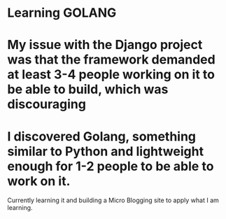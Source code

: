 # Learning GOLANG 
# My issue with the Django project was that the framework demanded at least 3-4 people working on it to be able to build, which was discouraging
# I discovered Golang, something similar to Python and lightweight enough for 1-2 people to be able to work on it.

Currently learning it and building a Micro Blogging site to apply what I am learning.

